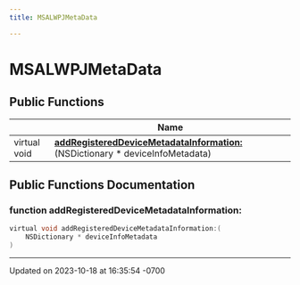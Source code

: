 ```yaml
---
title: MSALWPJMetaData

---
```


# MSALWPJMetaData





## Public Functions

|                | Name           |
| -------------- | -------------- |
| virtual void | **[addRegisteredDeviceMetadataInformation:](Classes/class_m_s_a_l_w_p_j_meta_data.md#function-addregistereddevicemetadatainformation:)**(NSDictionary * deviceInfoMetadata) |

## Public Functions Documentation

### function addRegisteredDeviceMetadataInformation:

```objective-c
virtual void addRegisteredDeviceMetadataInformation:(
    NSDictionary * deviceInfoMetadata
)
```


-------------------------------

Updated on 2023-10-18 at 16:35:54 -0700
